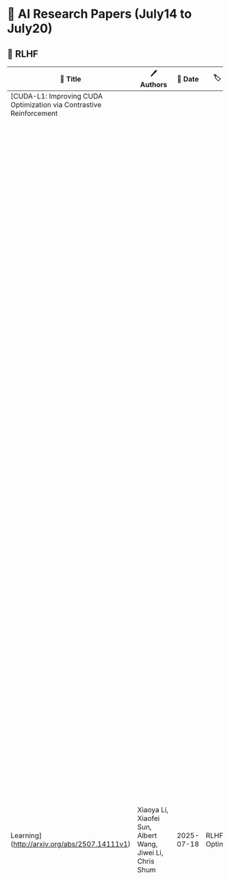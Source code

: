 # 📌 AI Research Papers (July14 to July20)

## 🔹 RLHF

| 📄 Title | 🖊 Authors | 📅 Date | 🏷 Tags | 📜 Summary | 🔗 Link |
|---------|---------|---------|---------|---------|---------|
| [CUDA-L1: Improving CUDA Optimization via Contrastive Reinforcement
  Learning](http://arxiv.org/abs/2507.14111v1) | Xiaoya Li, Xiaofei Sun, Albert Wang, Jiwei Li, Chris Shum | 2025-07-18 | RLHF, Optimization | The exponential growth in demand for GPU computing resources, driven by the rapid advancement of Large Language Models, has created an urgent need for automated CUDA optimization strategies. While recent advances in LLMs show promise for code generation, current SOTA models (e.g. R1, o1) achieve low success rates in improving CUDA speed. In this paper, we introduce CUDA-L1, an automated reinforcement learning framework for CUDA optimization.   CUDA-L1 achieves performance improvements on the CUDA optimization task: trained on NVIDIA A100, it delivers an average speedup of x17.7 across all 250 CUDA kernels of KernelBench, with peak speedups reaching x449. Furthermore, the model also demonstrates excellent portability across GPU architectures, achieving average speedups of x17.8 on H100, x19.0 on RTX 3090, x16.5 on L40, x14.7 on H800, and x13.9 on H20 despite being optimized specifically for A100. Beyond these benchmark results, CUDA-L1 demonstrates several remarkable properties: 1) Discovers a variety of CUDA optimization techniques and learns to combine them strategically to achieve optimal performance; 2) Uncovers fundamental principles of CUDA optimization; 3) Identifies non-obvious performance bottlenecks and rejects seemingly beneficial optimizations that harm performance.   The capabilities of CUDA-L1 demonstrate that reinforcement learning can transform an initially poor-performing LLM into an effective CUDA optimizer through speedup-based reward signals alone, without human expertise or domain knowledge. More importantly, the trained RL model extend the acquired reasoning abilities to new kernels. This paradigm opens possibilities for automated optimization of CUDA operations, and holds promise to substantially promote GPU efficiency and alleviate the rising pressure on GPU computing resources. | [🔗 Paper](http://arxiv.org/abs/2507.14111v1) |
| [Generative AI-Driven High-Fidelity Human Motion Simulation](http://arxiv.org/abs/2507.14097v1) | Hari Iyer, Neel Macwan, Atharva Jitendra Hude, Heejin Jeong, Shenghan Guo | 2025-07-18 | RLHF, Training & Evaluation | Human motion simulation (HMS) supports cost-effective evaluation of worker behavior, safety, and productivity in industrial tasks. However, existing methods often suffer from low motion fidelity. This study introduces Generative-AI-Enabled HMS (G-AI-HMS), which integrates text-to-text and text-to-motion models to enhance simulation quality for physical tasks. G-AI-HMS tackles two key challenges: (1) translating task descriptions into motion-aware language using Large Language Models aligned with MotionGPT's training vocabulary, and (2) validating AI-enhanced motions against real human movements using computer vision. Posture estimation algorithms are applied to real-time videos to extract joint landmarks, and motion similarity metrics are used to compare them with AI-enhanced sequences. In a case study involving eight tasks, the AI-enhanced motions showed lower error than human created descriptions in most scenarios, performing better in six tasks based on spatial accuracy, four tasks based on alignment after pose normalization, and seven tasks based on overall temporal similarity. Statistical analysis showed that AI-enhanced prompts significantly (p $<$ 0.0001) reduced joint error and temporal misalignment while retaining comparable posture accuracy. | [🔗 Paper](http://arxiv.org/abs/2507.14097v1) |
## 🔹 Multimodal AI

| 📄 Title | 🖊 Authors | 📅 Date | 🏷 Tags | 📜 Summary | 🔗 Link |
|---------|---------|---------|---------|---------|---------|
| [Franca: Nested Matryoshka Clustering for Scalable Visual Representation
  Learning](http://arxiv.org/abs/2507.14137v1) | Shashanka Venkataramanan, Valentinos Pariza, Mohammadreza Salehi, Lukas Knobel, Spyros Gidaris, Elias Ramzi, Andrei Bursuc, Yuki M. Asano | 2025-07-18 | Multimodal AI | We present Franca (pronounced Fran-ka): free one; the first fully open-source (data, code, weights) vision foundation model that matches and in many cases surpasses the performance of state-of-the-art proprietary models, e.g., DINOv2, CLIP, SigLIPv2, etc. Our approach is grounded in a transparent training pipeline inspired by Web-SSL and uses publicly available data: ImageNet-21K and a subset of ReLAION-2B. Beyond model release, we tackle critical limitations in SSL clustering methods. While modern models rely on assigning image features to large codebooks via clustering algorithms like Sinkhorn-Knopp, they fail to account for the inherent ambiguity in clustering semantics. To address this, we introduce a parameter-efficient, multi-head clustering projector based on nested Matryoshka representations. This design progressively refines features into increasingly fine-grained clusters without increasing the model size, enabling both performance and memory efficiency. Additionally, we propose a novel positional disentanglement strategy that explicitly removes positional biases from dense representations, thereby improving the encoding of semantic content. This leads to consistent gains on several downstream benchmarks, demonstrating the utility of cleaner feature spaces. Our contributions establish a new standard for transparent, high-performance vision models and open a path toward more reproducible and generalizable foundation models for the broader AI community. The code and model checkpoints are available at https://github.com/valeoai/Franca. | [🔗 Paper](http://arxiv.org/abs/2507.14137v1) |
| [OpenBEATs: A Fully Open-Source General-Purpose Audio Encoder](http://arxiv.org/abs/2507.14129v1) | Shikhar Bharadwaj, Samuele Cornell, Kwanghee Choi, Satoru Fukayama, Hye-jin Shim, Soham Deshmukh, Shinji Watanabe | 2025-07-18 | Multimodal AI, Training & Evaluation | Masked token prediction has emerged as a powerful pre-training objective across language, vision, and speech, offering the potential to unify these diverse modalities through a single pre-training task. However, its application for general audio understanding remains underexplored, with BEATs being the only notable example. BEATs has seen limited modifications due to the absence of open-source pre-training code. Furthermore, BEATs was trained only on AudioSet, restricting its broader downstream applicability. To address these gaps, we present OpenBEATs, an open-source framework that extends BEATs via multi-domain audio pre-training. We conduct comprehensive evaluations across six types of tasks, twenty five datasets, and three audio domains, including audio reasoning tasks such as audio question answering, entailment, and captioning. OpenBEATs achieves state-of-the-art performance on six bioacoustics datasets, two environmental sound datasets and five reasoning datasets, performing better than models exceeding a billion parameters at one-fourth their parameter size. These results demonstrate the effectiveness of multi-domain datasets and masked token prediction task to learn general-purpose audio representations. To promote further research and reproducibility, we release all pre-training and evaluation code, pretrained and fine-tuned checkpoints, and training logs at https://shikhar-s.github.io/OpenBEATs | [🔗 Paper](http://arxiv.org/abs/2507.14129v1) |
## 🔹 Optimization

| 📄 Title | 🖊 Authors | 📅 Date | 🏷 Tags | 📜 Summary | 🔗 Link |
|---------|---------|---------|---------|---------|---------|
| [Learning the non-Markovian features of subsystem dynamics](http://arxiv.org/abs/2507.14133v1) | Michele Coppola, Mari Carmen Bañuls, Zala Lenarčič | 2025-07-18 | Optimization | The dynamics of local observables in a quantum many-body system can be formally described in the language of open systems. The problem is that the bath representing the complement of the local subsystem generally does not allow the common simplifications often crucial for such a framework. Leveraging tensor network calculations and optimization tools from machine learning, we extract and characterize the dynamical maps for single- and two-site subsystems embedded in an infinite quantum Ising chain after a global quench. We consider three paradigmatic regimes: integrable critical, integrable non-critical, and chaotic. For each we find the optimal time-local representation of the subsystem dynamics at different times. We explore the properties of the learned time-dependent Liouvillians and whether they can be used to forecast the long-time dynamics of local observables beyond the times accessible through direct quantum many-body numerical simulation. Our procedure naturally suggests a novel measure of non-Markovianity based on the distance between the quasi-exact dynamical map and the closest CP-divisible form and reveals that criticality leads to the closest Markovian representation at large times. | [🔗 Paper](http://arxiv.org/abs/2507.14133v1) |
| [Integrating Forecasting Models Within Steady-State Analysis and
  Optimization](http://arxiv.org/abs/2507.14117v1) | Aayushya Agarwal, Larry Pileggi | 2025-07-18 | Optimization | Extreme weather variations and the increasing unpredictability of load behavior make it difficult to determine power grid dispatches that are robust to uncertainties. While machine learning (ML) methods have improved the ability to model uncertainty caused by loads and renewables, accurately integrating these forecasts and their sensitivities into steady-state analyses and decision-making strategies remains an open challenge. Toward this goal, we present a generalized methodology that seamlessly embeds ML-based forecasting engines within physics-based power flow and grid optimization tools. By coupling physics-based grid modeling with black-box ML methods, we accurately capture the behavior and sensitivity of loads and weather events by directly integrating the inputs and outputs of trained ML forecasting models into the numerical methods of power flow and grid optimization. Without fitting surrogate load models, our approach obtains the sensitivities directly from data to accurately predict the response of forecasted devices to changes in the grid. Our approach combines the sensitivities of forecasted devices attained via backpropagation and the sensitivities of physics-defined grid devices. We demonstrate the efficacy of our method by showcasing improvements in sensitivity calculations and leveraging them to design a robust power dispatch that improves grid reliability under stochastic weather events. Our approach enables the computation of system sensitivities to exogenous factors which supports broader analyses that improve grid reliability in the presence of load variability and extreme weather conditions. | [🔗 Paper](http://arxiv.org/abs/2507.14117v1) |
## 🔹 Scaling Laws

| 📄 Title | 🖊 Authors | 📅 Date | 🏷 Tags | 📜 Summary | 🔗 Link |
|---------|---------|---------|---------|---------|---------|
| [Global $q$-dependent inverse transforms of intensity autocorrelation
  data](http://arxiv.org/abs/2507.14106v1) | Tobias Eklund, Christina M. Tonauer, Felix Lehmkühler, Katrin Amann-Winkel | 2025-07-18 | Scaling Laws, Diffusion Models | We present a new analysis approach for intensity autocorrelation data, as measured with dynamic light scattering and X-ray photon correlation spectroscopy. Our analysis generalizes the established CONTIN and MULTIQ methods by direct nonlinear modeling of the $g_2$ function, enabling decomposition of complex dynamics without a priori knowledge of experimental scaling factors. We describe the mathematical formulation, implementation details, and strategies for solution, as well as demonstrate decompositions of soft matter dynamics data into distributions of diffusion rates/velocities. The open-source MATLAB implementation, including example data, is publicly available for adoption and further development. | [🔗 Paper](http://arxiv.org/abs/2507.14106v1) |
## 🔹 Training & Evaluation

| 📄 Title | 🖊 Authors | 📅 Date | 🏷 Tags | 📜 Summary | 🔗 Link |
|---------|---------|---------|---------|---------|---------|
| [Kolmogorov Arnold Networks (KANs) for Imbalanced Data -- An Empirical
  Perspective](http://arxiv.org/abs/2507.14121v1) | Pankaj Yadav, Vivek Vijay | 2025-07-18 | Training & Evaluation | Kolmogorov Arnold Networks (KANs) are recent architectural advancement in neural computation that offer a mathematically grounded alternative to standard neural networks. This study presents an empirical evaluation of KANs in context of class imbalanced classification, using ten benchmark datasets. We observe that KANs can inherently perform well on raw imbalanced data more effectively than Multi-Layer Perceptrons (MLPs) without any resampling strategy. However, conventional imbalance strategies fundamentally conflict with KANs mathematical structure as resampling and focal loss implementations significantly degrade KANs performance, while marginally benefiting MLPs. Crucially, KANs suffer from prohibitive computational costs without proportional performance gains. Statistical validation confirms that MLPs with imbalance techniques achieve equivalence with KANs ( d  < 0.08 across metrics) at minimal resource costs. These findings reveal that KANs represent a specialized solution for raw imbalanced data where resources permit. But their severe performance-resource tradeoffs and incompatibility with standard resampling techniques currently limits practical deployment. We identify critical research priorities as developing KAN specific architectural modifications for imbalance learning, optimizing computational efficiency, and theoretical reconciling their conflict with data augmentation. This work establishes foundational insights for next generation KAN architectures in imbalanced classification scenarios. | [🔗 Paper](http://arxiv.org/abs/2507.14121v1) |
| [NoHumansRequired: Autonomous High-Quality Image Editing Triplet Mining](http://arxiv.org/abs/2507.14119v1) | Maksim Kuprashevich, Grigorii Alekseenko, Irina Tolstykh, Georgii Fedorov, Bulat Suleimanov, Vladimir Dokholyan, Aleksandr Gordeev | 2025-07-18 | Training & Evaluation, LLM | Recent advances in generative modeling enable image editing assistants that follow natural language instructions without additional user input. Their supervised training requires millions of triplets: original image, instruction, edited image. Yet mining pixel-accurate examples is hard. Each edit must affect only prompt-specified regions, preserve stylistic coherence, respect physical plausibility, and retain visual appeal. The lack of robust automated edit-quality metrics hinders reliable automation at scale. We present an automated, modular pipeline that mines high-fidelity triplets across domains, resolutions, instruction complexities, and styles. Built on public generative models and running without human intervention, our system uses a task-tuned Gemini validator to score instruction adherence and aesthetics directly, removing any need for segmentation or grounding models. Inversion and compositional bootstrapping enlarge the mined set by approximately 2.2x, enabling large-scale high-fidelity training data. By automating the most repetitive annotation steps, the approach allows a new scale of training without human labeling effort. To democratize research in this resource-intensive area, we release NHR-Edit: an open dataset of 358k high-quality triplets. In the largest cross-dataset evaluation, it surpasses all public alternatives. We also release Bagel-NHR-Edit, an open-source fine-tuned Bagel model, which achieves state-of-the-art metrics in our experiments. | [🔗 Paper](http://arxiv.org/abs/2507.14119v1) |
| [Automated Interpretation of Non-Destructive Evaluation Contour Maps
  Using Large Language Models for Bridge Condition Assessment](http://arxiv.org/abs/2507.14107v1) | Viraj Nishesh Darji, Callie C. Liao, Duoduo Liao | 2025-07-18 | Training & Evaluation | Bridge maintenance and safety are essential for transportation authorities, and Non-Destructive Evaluation (NDE) techniques are critical to assessing structural integrity. However, interpreting NDE data can be time-consuming and requires expertise, potentially delaying decision-making. Recent advancements in Large Language Models (LLMs) offer new ways to automate and improve this analysis. This pilot study introduces a holistic assessment of LLM capabilities for interpreting NDE contour maps and demonstrates the effectiveness of LLMs in providing detailed bridge condition analyses. It establishes a framework for integrating LLMs into bridge inspection workflows, indicating that LLM-assisted analysis can enhance efficiency without compromising accuracy. In this study, several LLMs are explored with prompts specifically designed to enhance the quality of image descriptions, which are applied to interpret five different NDE contour maps obtained through technologies for assessing bridge conditions. Each LLM model is evaluated based on its ability to produce detailed descriptions, identify defects, provide actionable recommendations, and demonstrate overall accuracy. The research indicates that four of the nine models provide better image descriptions, effectively covering a wide range of topics related to the bridge's condition. The outputs from these four models are summarized using five different LLMs to form a comprehensive overview of the bridge. Notably, LLMs ChatGPT-4 and Claude 3.5 Sonnet generate more effective summaries. The findings suggest that LLMs have the potential to significantly improve efficiency and accuracy. This pilot study presents an innovative approach that leverages LLMs for image captioning in parallel and summarization, enabling faster decision-making in bridge maintenance and enhancing infrastructure management and safety assessments. | [🔗 Paper](http://arxiv.org/abs/2507.14107v1) |
| [Project-connex Decompositions and Tractability of Aggregate Group-by
  Conjunctive Queries](http://arxiv.org/abs/2507.14101v1) | Diego Figueira, Cibele Freire | 2025-07-18 | Training & Evaluation | We introduce 'project-connex' tree-width as a measure of tractability for counting and aggregate conjunctive queries over semirings with 'group-by' projection (also known as 'AJAR' or 'FAQ' queries). This elementary measure allows to obtain comparable complexity bounds to the ones obtained by previous structural conditions tailored for efficient evaluation of semiring aggregate queries, enumeration algorithms of conjunctive queries, and tractability of counting answers to conjunctive queries.   Project-connex tree decompositions are defined as the natural extension of the known notion of 'free-connex' decompositions. They allow for a unified, simple and intuitive algorithmic manipulation for evaluation of aggregate queries and explain some existing tractability results on conjunctive query enumeration, counting conjunctive query evaluation, and evaluation of semiring aggregate queries. Using this measure we also recover results relating tractable classes of counting conjunctive queries and bounded free-connex tree-width, or the constant-time delay enumeration of semiring aggregate queries over bounded project-connex classes. We further show that project-connex tree decompositions can be obtained via algorithms for computing classical tree decompositions. | [🔗 Paper](http://arxiv.org/abs/2507.14101v1) |
## 🔹 Model Evaluation

| 📄 Title | 🖊 Authors | 📅 Date | 🏷 Tags | 📜 Summary | 🔗 Link |
|---------|---------|---------|---------|---------|---------|
| [The DBL Survey II: towards a mass-period distribution of double white
  dwarf binaries](http://arxiv.org/abs/2507.14123v1) | James Munday, Ingrid Pelisoli, Pier-Emmanuel Tremblay, David Jones, Gijs Nelemans, Mukremin Kilic, Tim Cunningham, Silvia Toonen, Alejandro Santos-García, Harry Dawson, Viktoria Pinter, Benjamin Godson, Llanos Martinez, Jaya Chand, Ross Dobson, Kiran Jhass, Shravya Shenoy | 2025-07-18 | Model Evaluation, Responsible AI | Double white dwarf binaries are an important remnant of binary evolution as they are possible type Ia supernova progenitors and strong sources of gravitational waves in the low-frequency regime. The double-lined double white dwarf (DBL) survey searches for compact double white dwarfs where both stars are spectrally disentangleable. Candidates are identified by being overluminous compared to the cooling sequence of a typical mass, single white dwarf. In this second DBL survey instalment, we present full orbital solutions of 15 double white dwarf binaries from our ongoing campaign to accurately measure a magnitude-limited mass-period distribution. 12 of these systems are fully solved for the first time. A long-standing bias in the full population has been evident, favouring systems with orbital periods up to a few hours, with little exploration of the majority of the compact double white dwarf population, whose orbital period distribution centres at approximately 20hr. The 15 systems in this study span the orbital period range 5-75hr, significantly augmenting the number of well-characterised systems over these periods, and in general have two similar mass stars combining to approximately 1.0 solar masses. We witness that the orbitally derived mass ratios generally show an excellent agreement with those deduced from atmospheric fits to double-lined spectra in previous work, emphasising the power of wide-scale spectroscopic surveys to efficiently locate the highest mass, double-lined double white dwarfs in the local Galaxy. | [🔗 Paper](http://arxiv.org/abs/2507.14123v1) |
| [Anyonic analogue of optical Mach-Zehnder interferometer](http://arxiv.org/abs/2507.14115v1) | Navketan Batra, Zezhu Wei, Smitha Vishweshwara, D. E. Feldman | 2025-07-18 | Model Evaluation, Responsible AI | Anyonic interferometry is a direct probe of fractional statistics. We propose an interferometry geometry that parallels an optical Mach-Zehnder interferometer and offers several advantages over existing interferometry schemes. In contrast to the currently studied electronic Mach-Zehnder interferometer, our setup has no drain inside the device so that the trapped topological charge is time-independent. In contrast to electronic Fabry-P\'erot interferometry, anyons cannot go around the device more than once. Thus, the interference signal has a straightforward interpretation in terms of anyonic statistical phases. The proposed geometry suppresses the undesirable effects of bulk-edge coupling. Moreover, the setup allows for simple exact solutions for the electric current and noise for an arbitrary quasiparticle tunneling strength in a broad range of conditions. The structure of the solutions is similar to that for non-interacting electrons but reflects fractional charge and statistics. We present results for electric current and noise in Jain states and address thermal interferometry at zero voltage bias. | [🔗 Paper](http://arxiv.org/abs/2507.14115v1) |
| [Apparent Horizons Associated with Dynamical Black Hole Entropy](http://arxiv.org/abs/2507.14105v1) | Hideo Furugori, Kanji Nishii, Daisuke Yoshida, Kaho Yoshimura | 2025-07-18 | Model Evaluation, Responsible AI | We define entropic marginally outer trapped surfaces (E-MOTSs) as a generalization of apparent horizons. We then show that, under first-order perturbations around a stationary black hole, the dynamical black hole entropy proposed by Hollands, Wald, and Zhang, defined on a background Killing horizon, can be expressed as the Wall entropy evaluated on an E-MOTS associated with it. Our result ensures that the Hollands-Wald-Zhang entropy reduces to the standard Wald entropy in each stationary regime of a dynamical black hole, thereby reinforcing the robustness of the dynamical entropy formulation. | [🔗 Paper](http://arxiv.org/abs/2507.14105v1) |
| [Context-Aware Behavior Learning with Heuristic Motion Memory for
  Underwater Manipulation](http://arxiv.org/abs/2507.14099v1) | Markus Buchholz, Ignacio Carlucho, Michele Grimaldi, Maria Koskinopoulou, Yvan R. Petillot | 2025-07-18 | Model Evaluation, Responsible AI | Autonomous motion planning is critical for efficient and safe underwater manipulation in dynamic marine environments. Current motion planning methods often fail to effectively utilize prior motion experiences and adapt to real-time uncertainties inherent in underwater settings. In this paper, we introduce an Adaptive Heuristic Motion Planner framework that integrates a Heuristic Motion Space (HMS) with Bayesian Networks to enhance motion planning for autonomous underwater manipulation. Our approach employs the Probabilistic Roadmap (PRM) algorithm within HMS to optimize paths by minimizing a composite cost function that accounts for distance, uncertainty, energy consumption, and execution time. By leveraging HMS, our framework significantly reduces the search space, thereby boosting computational performance and enabling real-time planning capabilities. Bayesian Networks are utilized to dynamically update uncertainty estimates based on real-time sensor data and environmental conditions, thereby refining the joint probability of path success. Through extensive simulations and real-world test scenarios, we showcase the advantages of our method in terms of enhanced performance and robustness. This probabilistic approach significantly advances the capability of autonomous underwater robots, ensuring optimized motion planning in the face of dynamic marine challenges. | [🔗 Paper](http://arxiv.org/abs/2507.14099v1) |
| [Lessons from the TREC Plain Language Adaptation of Biomedical Abstracts
  (PLABA) track](http://arxiv.org/abs/2507.14096v1) | Brian Ondov, William Xia, Kush Attal, Ishita Unde, Jerry He, Hoa Dang, Ian Soboroff, Dina Demner-Fushman | 2025-07-18 | Model Evaluation, Training & Evaluation | Objective: Recent advances in language models have shown potential to adapt professional-facing biomedical literature to plain language, making it accessible to patients and caregivers. However, their unpredictability, combined with the high potential for harm in this domain, means rigorous evaluation is necessary. Our goals with this track were to stimulate research and to provide high-quality evaluation of the most promising systems.   Methods: We hosted the Plain Language Adaptation of Biomedical Abstracts (PLABA) track at the 2023 and 2024 Text Retrieval Conferences. Tasks included complete, sentence-level, rewriting of abstracts (Task 1) as well as identifying and replacing difficult terms (Task 2). For automatic evaluation of Task 1, we developed a four-fold set of professionally-written references. Submissions for both Tasks 1 and 2 were provided extensive manual evaluation from biomedical experts.   Results: Twelve teams spanning twelve countries participated in the track, with models from multilayer perceptrons to large pretrained transformers. In manual judgments of Task 1, top-performing models rivaled human levels of factual accuracy and completeness, but not simplicity or brevity. Automatic, reference-based metrics generally did not correlate well with manual judgments. In Task 2, systems struggled with identifying difficult terms and classifying how to replace them. When generating replacements, however, LLM-based systems did well in manually judged accuracy, completeness, and simplicity, though not in brevity.   Conclusion: The PLABA track showed promise for using Large Language Models to adapt biomedical literature for the general public, while also highlighting their deficiencies and the need for improved automatic benchmarking tools. | [🔗 Paper](http://arxiv.org/abs/2507.14096v1) |
| [C-DOG: Training-Free Multi-View Multi-Object Association in Dense Scenes
  Without Visual Feature via Connected δ-Overlap Graphs](http://arxiv.org/abs/2507.14095v1) | Yung-Hong Sun, Ting-Hung Lin, Jiangang Chen, Hongrui Jiang, Yu Hen Hu | 2025-07-18 | Model Evaluation, Responsible AI | Multi-view multi-object association is a fundamental step in 3D reconstruction pipelines, enabling consistent grouping of object instances across multiple camera views. Existing methods often rely on appearance features or geometric constraints such as epipolar consistency. However, these approaches can fail when objects are visually indistinguishable or observations are corrupted by noise. We propose C-DOG, a training-free framework that serves as an intermediate module bridging object detection (or pose estimation) and 3D reconstruction, without relying on visual features. It combines connected delta-overlap graph modeling with epipolar geometry to robustly associate detections across views. Each 2D observation is represented as a graph node, with edges weighted by epipolar consistency. A delta-neighbor-overlap clustering step identifies strongly consistent groups while tolerating noise and partial connectivity. To further improve robustness, we incorporate Interquartile Range (IQR)-based filtering and a 3D back-projection error criterion to eliminate inconsistent observations. Extensive experiments on synthetic benchmarks demonstrate that C-DOG outperforms geometry-based baselines and remains robust under challenging conditions, including high object density, without visual features, and limited camera overlap, making it well-suited for scalable 3D reconstruction in real-world scenarios. | [🔗 Paper](http://arxiv.org/abs/2507.14095v1) |
## 🔹 Responsible AI

| 📄 Title | 🖊 Authors | 📅 Date | 🏷 Tags | 📜 Summary | 🔗 Link |
|---------|---------|---------|---------|---------|---------|
| [Multi-Centre Validation of a Deep Learning Model for Scoliosis
  Assessment](http://arxiv.org/abs/2507.14093v1) | Šimon Kubov, Simon Klíčník, Jakub Dandár, Zdeněk Straka, Karolína Kvaková, Daniel Kvak | 2025-07-18 | Responsible AI, Model Evaluation, Training & Evaluation | Scoliosis affects roughly 2 to 4 percent of adolescents, and treatment decisions depend on precise Cobb angle measurement. Manual assessment is time consuming and subject to inter observer variation. We conducted a retrospective, multi centre evaluation of a fully automated deep learning software (Carebot AI Bones, Spine Measurement functionality; Carebot s.r.o.) on 103 standing anteroposterior whole spine radiographs collected from ten hospitals. Two musculoskeletal radiologists independently measured each study and served as reference readers. Agreement between the AI and each radiologist was assessed with Bland Altman analysis, mean absolute error (MAE), root mean squared error (RMSE), Pearson correlation coefficient, and Cohen kappa for four grade severity classification. Against Radiologist 1 the AI achieved an MAE of 3.89 degrees (RMSE 4.77 degrees) with a bias of 0.70 degrees and limits of agreement from minus 8.59 to plus 9.99 degrees. Against Radiologist 2 the AI achieved an MAE of 3.90 degrees (RMSE 5.68 degrees) with a bias of 2.14 degrees and limits from minus 8.23 to plus 12.50 degrees. Pearson correlations were r equals 0.906 and r equals 0.880 (inter reader r equals 0.928), while Cohen kappa for severity grading reached 0.51 and 0.64 (inter reader kappa 0.59). These results demonstrate that the proposed software reproduces expert level Cobb angle measurements and categorical grading across multiple centres, suggesting its utility for streamlining scoliosis reporting and triage in clinical workflows. | [🔗 Paper](http://arxiv.org/abs/2507.14093v1) |
## 🔹 Autonomous Agents

| 📄 Title | 🖊 Authors | 📅 Date | 🏷 Tags | 📜 Summary | 🔗 Link |
|---------|---------|---------|---------|---------|---------|
| [DPMT: Dual Process Multi-scale Theory of Mind Framework for Real-time
  Human-AI Collaboration](http://arxiv.org/abs/2507.14088v1) | Xiyun Li, Yining Ding, Yuhua Jiang, Yunlong Zhao, Runpeng Xie, Shuang Xu, Yuanhua Ni, Yiqin Yang, Bo Xu | 2025-07-18 | Autonomous Agents, LLM | Real-time human-artificial intelligence (AI) collaboration is crucial yet challenging, especially when AI agents must adapt to diverse and unseen human behaviors in dynamic scenarios. Existing large language model (LLM) agents often fail to accurately model the complex human mental characteristics such as domain intentions, especially in the absence of direct communication. To address this limitation, we propose a novel dual process multi-scale theory of mind (DPMT) framework, drawing inspiration from cognitive science dual process theory. Our DPMT framework incorporates a multi-scale theory of mind (ToM) module to facilitate robust human partner modeling through mental characteristic reasoning. Experimental results demonstrate that DPMT significantly enhances human-AI collaboration, and ablation studies further validate the contributions of our multi-scale ToM in the slow system. | [🔗 Paper](http://arxiv.org/abs/2507.14088v1) |
## 🔹 Security & Adversarial ML

| 📄 Title | 🖊 Authors | 📅 Date | 🏷 Tags | 📜 Summary | 🔗 Link |
|---------|---------|---------|---------|---------|---------|
| [An Adversarial-Driven Experimental Study on Deep Learning for RF
  Fingerprinting](http://arxiv.org/abs/2507.14109v1) | Xinyu Cao, Bimal Adhikari, Shangqing Zhao, Jingxian Wu, Yanjun Pan | 2025-07-18 | Security & Adversarial ML, Model Evaluation, Responsible AI | Radio frequency (RF) fingerprinting, which extracts unique hardware imperfections of radio devices, has emerged as a promising physical-layer device identification mechanism in zero trust architectures and beyond 5G networks. In particular, deep learning (DL) methods have demonstrated state-of-the-art performance in this domain. However, existing approaches have primarily focused on enhancing system robustness against temporal and spatial variations in wireless environments, while the security vulnerabilities of these DL-based approaches have often been overlooked. In this work, we systematically investigate the security risks of DL-based RF fingerprinting systems through an adversarial-driven experimental analysis. We observe a consistent misclassification behavior for DL models under domain shifts, where a device is frequently misclassified as another specific one. Our analysis based on extensive real-world experiments demonstrates that this behavior can be exploited as an effective backdoor to enable external attackers to intrude into the system. Furthermore, we show that training DL models on raw received signals causes the models to entangle RF fingerprints with environmental and signal-pattern features, creating additional attack vectors that cannot be mitigated solely through post-processing security methods such as confidence thresholds. | [🔗 Paper](http://arxiv.org/abs/2507.14109v1) |
## 🔹 General AI

| 📄 Title | 🖊 Authors | 📅 Date | 🏷 Tags | 📜 Summary | 🔗 Link |
|---------|---------|---------|---------|---------|---------|
| [Missing baryons recovered: a measurement of the gas fraction in galaxies
  and groups with the kinematic Sunyaev-Zel'dovich effect and CMB lensing](http://arxiv.org/abs/2507.14136v1) | Boryana Hadzhiyska, Simone Ferraro, Gerrit S. Farren, Noah Sailer, Rongpu Zhou | 2025-07-18 | General AI | We present new constraints on the halo masses and matter density profiles of DESI galaxy groups by cross-correlating samples of Luminous Red Galaxies (LRGs) and Bright Galaxy Survey (BGS) galaxies with the publicly available CMB lensing convergence map from ACT DR6. This provides an independent, lensing-based calibration of halo masses, complementary to methods relying on clustering or dynamics. We derive constraints on the mean halo mass for three DESI-selected samples, finding $\log(M_{\rm halo}/(M_\odot/h)) \approx 13.18$, 13.03 and 13.02 for the Main LRG, Extended LRG, and BGS samples, respectively. Using a halo model approach, we also compare the projected galaxy-matter density profiles with previously reported gas profiles inferred from measurements of the kinematic Sunyaev-Zel'dovich (kSZ) effect. This work addresses one of the key uncertainties in interpreting kSZ signals -- the unknown host halo mass distribution -- by providing an independent and consistent mass calibration. The agreement between the gas and total mass profiles at large aperture suggests that sufficiently far from the group center (2--3 virial radii), we recover all the baryons, offering a resolution to the 'missing baryon' problem. We further study the cumulative gas fractions for all galaxies as well as for the most massive galaxy groups in the sample ($\log(M_{\rm halo}/(M_\odot/h)) \approx 13.5$), finding values that are physically sensible and in agreement with previous findings using kSZ and X-ray data: compared to the TNG300 simulation, the observed gas fractions are systematically lower at fixed radius by $\gtrsim$4$\sigma$, providing compelling, independent evidence for stronger baryonic feedback in the real Universe. These findings highlight the power of combining CMB lensing with galaxy surveys to probe the interplay between baryons and dark matter in group-sized halos. | [🔗 Paper](http://arxiv.org/abs/2507.14136v1) |
| [Do mixed states exhibit deep thermalisation?](http://arxiv.org/abs/2507.14135v1) | Alan Sherry, Sthitadhi Roy | 2025-07-18 | General AI | The notion of $deep$ $thermalisation$, where ensembles of pure states on a local subsystem, conditioned on measurement outcomes on its complement, approach universal maximum-entropy ensembles constrained only by conservation laws, represents a stronger form of ergodicity than conventional thermalisation. We show that this framework fails dramatically for mixed initial states, evolved unitarily, even with infinitesimal initial mixedness. To address this, we introduce a new paradigm of deep thermalisation for mixed states, fundamentally distinct from that for pure-state ensembles. In our formulation, the deep thermal ensemble arises by tracing out auxiliary degrees of freedom from a maximum-entropy ensemble defined on an augmented system, with the ensemble structure depending explicitly on the entropy of the initial state. We demonstrate that such ensembles emerge dynamically in generic, locally interacting chaotic systems. For the self-dual kicked Ising chain, which we show to be exactly solvable for a class of mixed initial states, we find exact emergence of the so-defined mixed-state deep thermal ensemble at finite times. Our results therefore lead to fundamental insights into how maximum entropy principles and deep thermalisation manifest themselves in unitary dynamics of states with finite entropy. | [🔗 Paper](http://arxiv.org/abs/2507.14135v1) |
| [The Extended Atlas of Low-resolution Spectra from the Infrared
  Astronomical Satellite](http://arxiv.org/abs/2507.14134v1) | G. C. Sloan, Kathleen E. Kraemer, K. Volk | 2025-07-18 | General AI | We present an updated atlas of spectra from the Low-Resolution Spectrometer (LRS) on the Infrared Astronomical Satellite (IRAS), which took spectra from 7.67 to 22.73 um with a spectral resolving power (lambda / Delta lambda) of 20-60. The updated atlas includes 11,238 spectra, including 5425 spectra published in the original LRS Atlas, 5796 spectra published in three later papers, and 17 spectra previously available online but not published. The updated atlas has significantly more sources close to the Galactic plane than the original atlas. We have applied an improved spectral correction to remove an artifact at 8 um in the original database. While the IRAS mission flew over 40 yr ago, the extended LRS atlas remains the single most complete database of mid-infrared spectra of nearby and bright objects in the Galaxy. | [🔗 Paper](http://arxiv.org/abs/2507.14134v1) |
| [A Bayesian Dirichlet Auto-Regressive Conditional Heteroskedasticity
  Model for Compositional Time Series](http://arxiv.org/abs/2507.14132v1) | Harrison Katz, Robert E. Weiss | 2025-07-18 | General AI | We analyze daily Airbnb service-fee shares across eleven settlement currencies, a compositional series that shows bursts of volatility after shocks such as the COVID-19 pandemic. Standard Dirichlet time series models assume constant precision and therefore miss these episodes. We introduce B-DARMA-DARCH, a Bayesian Dirichlet autoregressive moving average model with a Dirichlet ARCH component, which lets the precision parameter follow an ARMA recursion. The specification preserves the Dirichlet likelihood so forecasts remain valid compositions while capturing clustered volatility. Simulations and out-of-sample tests show that B-DARMA-DARCH lowers forecast error and improves interval calibration relative to Dirichlet ARMA and log-ratio VARMA benchmarks, providing a concise framework for settings where both the level and the volatility of proportions matter. | [🔗 Paper](http://arxiv.org/abs/2507.14132v1) |
| [On the relation between perspective-neutral, algebraic, and effective
  quantum reference frames](http://arxiv.org/abs/2507.14131v1) | Philipp A. Hoehn, Julian De Vuyst, Artur Tsobanjan | 2025-07-18 | General AI | The framework of internal quantum reference frames (QRFs) constitutes a universal toolset for dealing with symmetries in quantum theory and has led to new revelations in quantum gravity, gauge theories and foundational physics. Multiple approaches have emerged, sometimes differing in scope and the way symmetries are implemented, raising the question as to their relation. Here, we investigate the relation between three approaches to QRFs for gauge symmetries, namely the effective semiclassical, algebraic, and perspective-neutral (PN) approaches. Rather than constructing Hilbert spaces, as the PN approach, the effective approach is based on a quantum phase space parametrized by expectation values and fluctuations, while the emphasis of the algebraic approach is on the state space of complex linear functionals on a kinematical algebra. Nevertheless, external frame information is treated as gauge in all three formalisms, manifested in constraints on states and algebra. We show that these three approaches are, in fact, equivalent for ideal QRFs, distinguished by sharp orientations, which is the previous setting of the first two approaches. Our demonstration pertains to single constraints, including relativistic ones, and encompasses QRF changes. In particular, the QRF transformations of the PN framework agree semiclassically with those of the older effective approach, by which it was inspired. As a physical application, we explore the QRF covariance of uncertainties and fluctuations, which turn out to be frame-dependent. This is particularly well-suited for the effective and algebraic approaches, for which these quantities form a natural basis. Finally, we pave the way towards extending these two approaches to non-ideal QRFs by studying the projection and gauge-fixing operations of the Page-Wootters formalism, built into the PN framework, on algebraic states. | [🔗 Paper](http://arxiv.org/abs/2507.14131v1) |
| [Design framework for programmable three-dimensional woven metamaterials](http://arxiv.org/abs/2507.14130v1) | Molly Carton, James Utama Surjadi, Bastien F. G. Aymon, Carlos M. Portela | 2025-07-18 | General AI | Mechanical metamaterials have continued to offer unprecedented tunability in mechanical properties, but most designs to date have prioritized attaining high stiffness and strength while sacrificing deformability. The emergence of woven lattices-three-dimensional networks of entangled fibers-has introduced a pathway to the largely overlooked compliant and stretchable regime of metamaterials. However, the design and implementation of these complex architectures has remained a primarily manual process, restricting identification and validation of their full achievable design and property space. Here, we present a geometric design framework that encodes woven topology using a graph structure, enabling the creation of woven lattices with tunable architectures, functional gradients, and arbitrary heterogeneity. Through use of microscale in situ tension experiments and computational mechanics models, we reveal highly tunable anisotropic stiffness (varying by over an order of magnitude) and extreme stretchability (up to a stretch of four) within the design space produced by the framework. Moreover, we demonstrate the ability of woven metamaterials to exhibit programmable failure patterns by leveraging tunability in the design process. This framework provides a design and modeling toolbox to access this previously unattainable high-compliance regime of mechanical metamaterials, enabling programmable large-deformation, nonlinear responses. | [🔗 Paper](http://arxiv.org/abs/2507.14130v1) |
| [Exploring near critical lattice gauge simulators with Rydberg atoms
  facilities](http://arxiv.org/abs/2507.14128v1) | Avi Kaufman, James Corona, Zane Ozzello, Blake Senseman, Muhammad Asaduzzaman, Yannick Meurice | 2025-07-18 | General AI | We motivate the use of a ladder of Rydberg atoms as an analog simulator for a lattice gauge theory version of scalar electrodynamics also called the compact Abelian Higgs model. We demonstrate that by using a few thousand shots from a single copy of the ladder simulator it is possible to estimate the bipartite quantum von Neumann entanglement entropy $S^{vN}_A$. The estimation relies on an optimized filtration of the mutual information associated with the bitstrings obtained from public facilities of configurable Rydberg arrays named Aquila. We discuss the limitations associated with finite sampling, sorting fidelity, adiabatic preparation, ramp-down of the Rabi frequency before measurement, and readout errors. We use cumulative probability distribution to compare Aquila results with high accuracy density matrix renormalization group (DMRG) or exact results. The state preparation appears to be the main source of error. We discuss the large volume behavior of the cumulative probability distribution and show examples where for a finite number of shots, there appears to be some large enough size for which any given state is seen at most once with high probability. We show that the results presented can be extended to multipartite entanglement. We briefly discuss the cost of the calculations for large square arrays in the context of obtaining quantum advantage in the near future. | [🔗 Paper](http://arxiv.org/abs/2507.14128v1) |
| [Quantum and classical algorithms for SOCP based on the multiplicative
  weights update method](http://arxiv.org/abs/2507.14127v1) | M. Isabel Franco Garrido, Alexander M. Dalzell, Sam McArdle | 2025-07-18 | General AI | We give classical and quantum algorithms for approximately solving second-order cone programs (SOCPs) based on the multiplicative weights (MW) update method. Our approach follows the MW framework previously applied to semidefinite programs (SDPs), of which SOCP is a special case. We show that the additional structure of SOCPs can be exploited to give better runtime with SOCP-specific algorithms. For an SOCP with $m$ linear constraints over $n$ variables partitioned into $r \leq n$ second-order cones, our quantum algorithm requires $\widetilde{O}(\sqrt{r}\gamma^5 + \sqrt{m}\gamma^4)$ (coherent) queries to the underlying data defining the instance, where $\gamma$ is a scale-invariant parameter proportional to the inverse precision. This nearly matches the complexity of solving linear programs (LPs), which are a less expressive subset of SOCP. It also outperforms (especially if $n \gg r$) the naive approach that applies existing SDP algorithms onto SOCPs, which has complexity $\widetilde{O}(\gamma^{4}(n + \gamma \sqrt{n} + \sqrt{m}))$. Our classical algorithm for SOCP has complexity $\widetilde{O}(n\gamma^4 + m \gamma^6)$ in the sample-and-query model. | [🔗 Paper](http://arxiv.org/abs/2507.14127v1) |
| [Toward Temporal Causal Representation Learning with Tensor Decomposition](http://arxiv.org/abs/2507.14126v1) | Jianhong Chen, Meng Zhao, Mostafa Reisi Gahrooei, Xubo Yue | 2025-07-18 | General AI | Temporal causal representation learning is a powerful tool for uncovering complex patterns in observational studies, which are often represented as low-dimensional time series. However, in many real-world applications, data are high-dimensional with varying input lengths and naturally take the form of irregular tensors. To analyze such data, irregular tensor decomposition is critical for extracting meaningful clusters that capture essential information. In this paper, we focus on modeling causal representation learning based on the transformed information. First, we present a novel causal formulation for a set of latent clusters. We then propose CaRTeD, a joint learning framework that integrates temporal causal representation learning with irregular tensor decomposition. Notably, our framework provides a blueprint for downstream tasks using the learned tensor factors, such as modeling latent structures and extracting causal information, and offers a more flexible regularization design to enhance tensor decomposition. Theoretically, we show that our algorithm converges to a stationary point. More importantly, our results fill the gap in theoretical guarantees for the convergence of state-of-the-art irregular tensor decomposition. Experimental results on synthetic and real-world electronic health record (EHR) datasets (MIMIC-III), with extensive benchmarks from both phenotyping and network recovery perspectives, demonstrate that our proposed method outperforms state-of-the-art techniques and enhances the explainability of causal representations. | [🔗 Paper](http://arxiv.org/abs/2507.14126v1) |
| [NGC 663 as a laboratory for massive star evolution](http://arxiv.org/abs/2507.14125v1) | Amparo Marco, Ignacio Negueruela, Norberto Castro, Sergio Simón-Díaz | 2025-07-18 | General AI | Massive young clusters with rich populations of high-mass stars are ideal laboratories to explore their evolutionary paths. Despite being the most prominent cluster in the Perseus-arm Cas OB8 association, NGC 663 remains comparatively little studied. We present a comprehensive investigation of its properties, integrating astrometric, photometric and spectroscopic data for the cluster and its surroundings, including accurate spectral classification for over 150 members. Gaia astrometry indicates over 300 B-type members, possibly rendering NGC 663 the most massive cluster in the Perseus arm, with initial mass likely exceeding 10000 M_\sun . This large population makes NGC 663 an excellent laboratory for studying massive star evolution. Spectral analysis of the earliest members reveals approximately solar metallicity and a turn-off mass of approximate 8.5 M_\sun, consistent with the photometric age of 23 Ma. We identify five spectroscopic blue stragglers, including the Be/X-ray binary RX J0146.9$+$6121. We outline its evolutionary history and compare its properties with other Be stars. Although the cluster contains many Be stars, their relative fraction is not particularly high. Intriguingly, four of the six blue supergiant members appear to have significantly higher masses than the brightest giants near the Hertzsprung gap. These observations suggest that most mid-B supergiants may form via mergers, unless stars of 10-12 M_\sun born as primaries in binaries rarely undergo supernova explosions. Similarly, if Be stars form through the binary channel, then either most are produced through case A evolution or supernovae are uncommon among primaries in this mass range. | [🔗 Paper](http://arxiv.org/abs/2507.14125v1) |
| [AdS$\times$S Mellin Bootstrap, Hidden 10d Symmetry and Five-point
  Kaluza-Klein Functions in $\mathcal{N}=4$ SYM](http://arxiv.org/abs/2507.14124v1) | Bruno Fernandes, Vasco Goncalves, Zhongjie Huang, Yichao Tang, Joao Vilas Boas, Ellis Ye Yuan | 2025-07-18 | General AI | We propose an AdS$\times$S factorization formula at the level of the generating function for correlators with arbitrary Kaluza-Klein configurations, and implement it in the supergravity limit of $\mathcal{N}=4$ super Yang-Mills. By incorporating this mechanism into Mellin space bootstrap, together with an observed $Z_2$ symmetry under AdS$\ \leftrightarrow\ $S, we manage to simultaneously work out unified formulas both for all five-point half-BPS correlators and for all four-point correlators with one superdescendant. This AdS\times$S bootstrap method is directly applicable to generic multi-point computation at tree level. | [🔗 Paper](http://arxiv.org/abs/2507.14124v1) |
| [Last-Iterate Complexity of SGD for Convex and Smooth Stochastic Problems](http://arxiv.org/abs/2507.14122v1) | Guillaume Garrigos, Daniel Cortild, Lucas Ketels, Juan Peypouquet | 2025-07-18 | General AI | Most results on Stochastic Gradient Descent (SGD) in the convex and smooth setting are presented under the form of bounds on the ergodic function value gap. It is an open question whether bounds can be derived directly on the last iterate of SGD in this context. Recent advances suggest that it should be possible. For instance, it can be achieved by making the additional, yet unverifiable, assumption that the variance of the stochastic gradients is uniformly bounded. In this paper, we show that there is no need of such an assumption, and that SGD enjoys a $\tilde O \left( T^{-1/2} \right)$ last-iterate complexity rate for convex smooth stochastic problems. | [🔗 Paper](http://arxiv.org/abs/2507.14122v1) |
| [A spherical hydrodynamical model of cosmic voids in ΛCDM and
  beyond](http://arxiv.org/abs/2507.14120v1) | Tommaso Moretti, Giovanni Verza, Noemi Frusciante, Franceso Pace | 2025-07-18 | General AI | Cosmic voids have emerged as powerful probes for cosmology, providing complementary information on the large-scale structure of the universe. We present the first application of a hydrodynamical framework to model the evolution of cosmic voids. This approach offers a physically intuitive characterization of void dynamics and can naturally be applied to non-standard cosmologies. We derive the cosmology-dependent mapping that relates the linear (Lagrangian) and fully non-linear (Eulerian) evolution of the matter density contrast, a central component for accurate theoretical modeling of void statistics. Furthermore, we present a new method for determining the shell-crossing epoch across arbitrary cosmological backgrounds, thereby extending previous treatments restricted to the Einstein-de Sitter universe.   Motivated by recent DESI results hinting at dynamical dark energy, we investigate void evolution in $ w_0w_a$CDM cosmologies by varying $ w_0$ and $w_a$. We also consider the impact of varying the matter density parameter, $ \Omega_{\mathrm{m},0}$. We find that the evolution of isolated, spherically symmetric cosmic voids is most sensitive to $ \Omega_{\mathrm{m},0} $ and $ w_0 $, which can alter the non-linear density contrast by up to 20-30%. Variations in $w_a$ have a smaller impact, but may still lead to measurable effects. We also show that the cosmology-dependent mapping between linear and non-linear density contrasts may provide a sensitive probe of dynamical dark energy in precision void analyses. | [🔗 Paper](http://arxiv.org/abs/2507.14120v1) |
| [Multiple $\wp$-Functions and Their Applications](http://arxiv.org/abs/2507.14118v1) | Hayato Kanno, Katsumi Kina | 2025-07-18 | General AI | In this paper, we introduce and study multiple $\wp$-functions, which generalize the classical Weierstrass $\wp$-function to iterated sums over lattice points, and we establish explicit formulas expressing them in terms of single $\wp$-functions with coefficients given by multiple Eisenstein series. As an application, we derive some relations among multiple Eisenstein series and multiple zeta values by exploiting the double periodicity of the multiple $\wp$-functions. | [🔗 Paper](http://arxiv.org/abs/2507.14118v1) |
| [Quantum Boltzmann Machines using Parallel Annealing for Medical Image
  Classification](http://arxiv.org/abs/2507.14116v1) | Daniëlle Schuman, Mark V. Seebode, Tobias Rohe, Maximilian Balthasar Mansky, Michael Schroedl-Baumann, Jonas Stein, Claudia Linnhoff-Popien, Florian Krellner | 2025-07-18 | General AI | Exploiting the fact that samples drawn from a quantum annealer inherently follow a Boltzmann-like distribution, annealing-based Quantum Boltzmann Machines (QBMs) have gained increasing popularity in the quantum research community. While they harbor great promises for quantum speed-up, their usage currently stays a costly endeavor, as large amounts of QPU time are required to train them. This limits their applicability in the NISQ era. Following the idea of No\`e et al. (2024), who tried to alleviate this cost by incorporating parallel quantum annealing into their unsupervised training of QBMs, this paper presents an improved version of parallel quantum annealing that we employ to train QBMs in a supervised setting. Saving qubits to encode the inputs, the latter setting allows us to test our approach on medical images from the MedMNIST data set (Yang et al., 2023), thereby moving closer to real-world applicability of the technology. Our experiments show that QBMs using our approach already achieve reasonable results, comparable to those of similarly-sized Convolutional Neural Networks (CNNs), with markedly smaller numbers of epochs than these classical models. Our parallel annealing technique leads to a speed-up of almost 70 % compared to regular annealing-based BM executions. | [🔗 Paper](http://arxiv.org/abs/2507.14116v1) |
| [Weighted Matching in a Poly-Streaming Model](http://arxiv.org/abs/2507.14114v1) | Ahammed Ullah, S. M. Ferdous, Alex Pothen | 2025-07-18 | General AI | We introduce the poly-streaming model, a generalization of streaming models of computation in which $k$ processors process $k$ data streams containing a total of $N$ items. The algorithm is allowed $O\left(f(k)\cdot M_1\right)$ space, where $M_1$ is either $o\left(N\right)$ or the space bound for a sequential streaming algorithm. Processors may communicate as needed. Algorithms are assessed by the number of passes, per-item processing time, total runtime, space usage, communication cost, and solution quality.   We design a single-pass algorithm in this model for approximating the maximum weight matching (MWM) problem. Given $k$ edge streams and a parameter $\varepsilon > 0$, the algorithm computes a $\left(2+\epsilon\right)$-approximate MWM. We analyze its performance in a shared-memory parallel setting: for any constant $\varepsilon > 0$, it runs in time $\widetilde{O}\left(L_{\max}+n\right)$, where $n$ is the number of vertices and $L_{\max}$ is the maximum stream length. It supports $O\left(1\right)$ per-edge processing time using $\widetilde{O}\left(k\cdot n\right)$ space. We further generalize the design to hierarchical architectures, in which $k$ processors are partitioned into $r$ groups, each with its own shared local memory. The total intergroup communication is $\widetilde{O}\left(r \cdot n\right)$ bits, while all other performance guarantees are preserved.   We evaluate the algorithm on a shared-memory system using graphs with trillions of edges. It achieves substantial speedups as $k$ increases and produces matchings with weights significantly exceeding the theoretical guarantee. On our largest test graph, it reduces runtime by nearly two orders of magnitude and memory usage by five orders of magnitude compared to an offline algorithm. | [🔗 Paper](http://arxiv.org/abs/2507.14114v1) |
| [Density of finitely supported invariant measures for automorphisms of
  compact abelian groups](http://arxiv.org/abs/2507.14113v1) | Rotem Yaari | 2025-07-18 | General AI | We study the structure of invariant measures for continuous automorphisms of compact metrizable abelian groups satisfying the descending chain condition. We show that the finitely supported invariant measures are weak-* dense in the space of all invariant probability measures, and that if the system is ergodic with respect to Haar measure, then the finitely supported ergodic invariant measures are also dense. A key ingredient in the proof is a variant of the specification property, which we establish for the ergodic systems in this class. Our results also yield the following two consequences: first, that every finitely generated group that is a semidirect product of $\mathbb{Z}$ with a countable abelian group $G$ is Hilbert-Schmidt stable; and second, a Livshitz-type theorem characterizing the uniform closure of coboundaries arising from continuous functions in terms of vanishing on periodic orbits. We also construct an example showing that, in general dynamical systems, the property of having dense finitely supported invariant measures does not pass to product systems. | [🔗 Paper](http://arxiv.org/abs/2507.14113v1) |
| [Existence of a non-standard isoperimetric triple partition](http://arxiv.org/abs/2507.14112v1) | Matteo Novaga, Emanuele Paolini, Vincenzo Maria Tortorelli | 2025-07-18 | General AI | We show existence of a isoperimetric $3$-partition of $\mathbb R^8$, with one set of finite volume and two of infinite volume, which is asymptotic to a singular minimal cone. | [🔗 Paper](http://arxiv.org/abs/2507.14112v1) |
| [Spatiotemporal Order and Parametric Instabilities from First-Principles](http://arxiv.org/abs/2507.14110v1) | Daniel Kaplan, Pavel A. Volkov, Jennifer Coulter, Shiwei Zhang, Premala Chandra | 2025-07-18 | General AI | Shaping crystal structure with light is an enduring goal of physics and materials engineering. Here we present calculations in candidate materials selected by symmetry that allow light-induced spatiotemporal parametric instabilities. We demonstrate a theoretical framework that includes a complete symmetry analysis of phonon modes that contribute to parametric instabilities across all non-centrosymmetric point groups, a detailed survey of the materials landscape and finally the computation of nonlinear couplings from first principles. We then showcase detailed results for chiral crystals, ferroelectrics, and layered van der Waals materials. Our results pave the way towards realizing designer time-crystalline order in quantum materials, detectable with time-resolved diffractive probes. | [🔗 Paper](http://arxiv.org/abs/2507.14110v1) |
| [Fast charge noise sensing using a spectator valley state in a
  singlet-triplet qubit](http://arxiv.org/abs/2507.14108v1) | David W. Kanaar, Yasuo Oda, Mark F. Gyure, J. P. Kestner | 2025-07-18 | General AI | Semiconductor spin qubits are a promising platform for quantum computing but remain vulnerable to charge noise. Accurate, in situ measurement of charge noise could enable closed-loop control and improve qubit performance. Here, we propose a method for real-time detection of charge noise using a silicon singlet-triplet qubit with one electron initialized in an excited valley state. This valley excitation acts as a spectator degree of freedom, coupled to a high-quality resonator via the exchange interaction, which is sensitive to charge-noise-induced voltage fluctuations. Dispersive readout of the resonator enables a continuous, classical measurement of exchange fluctuations during qubit operation. Signal-to-noise analysis shows that, under realistic device parameters, sub-microsecond measurement times are possible using a quantum-limited amplifier. Even without such an amplifier, sub-millisecond performance is achievable with appropriately engineered resonator parameters. This approach allows the probe to monitor slow drift in exchange in real time, opening the door to feedback and feedforward strategies for maintaining high-fidelity quantum operations. Importantly, the protocol preserves spin coherence and can be run concurrently with qubit logic gates. | [🔗 Paper](http://arxiv.org/abs/2507.14108v1) |
| [Quantitative Wavefront sensing with static Foucault and pyramid tests](http://arxiv.org/abs/2507.14104v1) | Francois Hénault, Yan Feng, Alain Spang, Laura Schreiber | 2025-07-18 | General AI | Wavefront sensors (WFS) are now core components in the fields of metrology of optical systems, biomedical optics and adaptive optics systems for astronomy. Nowadays, the most popular WFS is the Shack-Hartmann, which is fully static but suffers from a limited spatial resolution in the pupil plane of the tested optical system. Higher spatial resolutions are achievable with other types of sensors, e.g. the pyramid WFS that requires temporal modulation of the recorded signals and implies high mechanical and electronic complexity. This paper examines the possibility of performing quantitative wavefront sensing inspired from the well-known Foucault test and only comprising static, non-modulated optical components. Here, two candidate designs of static WFS are proposed, based on a set of reflective prisms. Those prisms may be coated with gradient density filters. A simplified mathematical model allows for the definition of the wavefront slopes reconstruction formula and for the calculation of the wavefront itself. Numerical simulations demonstrate that the wavefront measurement accuracy is compliant with classical diffraction limit criteria when using coated prisms. Thus accurate WFE measurements are feasible in that case. | [🔗 Paper](http://arxiv.org/abs/2507.14104v1) |
| [Maximal translation surfaces in Lorentz-Minkowski space](http://arxiv.org/abs/2507.14103v1) | Rafael López | 2025-07-18 | General AI | A translation surface in Lorentz-Minkowski space $\rr^3$ is a surface defined as the sum of two spatial curves. In this paper we present a classification of maximal surfaces of translation type. We prove that if a generating curve is planar, then the other generating curve is also planar. We give a full description of these surfaces. In case that both curves are of Frenet type, we generalize the Scherk surfaces. In case that a curve is a pseudo-null curve, we obtain new examples of maximal surfaces which have not counterparts in Euclidean space. | [🔗 Paper](http://arxiv.org/abs/2507.14103v1) |
| [UGPL: Uncertainty-Guided Progressive Learning for Evidence-Based
  Classification in Computed Tomography](http://arxiv.org/abs/2507.14102v1) | Shravan Venkatraman, Pavan Kumar S, Rakesh Raj Madavan, Chandrakala S | 2025-07-18 | General AI | Accurate classification of computed tomography (CT) images is essential for diagnosis and treatment planning, but existing methods often struggle with the subtle and spatially diverse nature of pathological features. Current approaches typically process images uniformly, limiting their ability to detect localized abnormalities that require focused analysis. We introduce UGPL, an uncertainty-guided progressive learning framework that performs a global-to-local analysis by first identifying regions of diagnostic ambiguity and then conducting detailed examination of these critical areas. Our approach employs evidential deep learning to quantify predictive uncertainty, guiding the extraction of informative patches through a non-maximum suppression mechanism that maintains spatial diversity. This progressive refinement strategy, combined with an adaptive fusion mechanism, enables UGPL to integrate both contextual information and fine-grained details. Experiments across three CT datasets demonstrate that UGPL consistently outperforms state-of-the-art methods, achieving improvements of 3.29%, 2.46%, and 8.08% in accuracy for kidney abnormality, lung cancer, and COVID-19 detection, respectively. Our analysis shows that the uncertainty-guided component provides substantial benefits, with performance dramatically increasing when the full progressive learning pipeline is implemented. Our code is available at: https://github.com/shravan-18/UGPL | [🔗 Paper](http://arxiv.org/abs/2507.14102v1) |
| [On the quantum algebra $su_q(1,1)$ from a Special Function standpoint](http://arxiv.org/abs/2507.14100v1) | R. Alvarez-Nodarse, A. Arenas-Gomez | 2025-07-18 | General AI | In this paper, we study the tensor product of two unitary irreducible representations, as well as the tensor product of a unitary irreducible representation with a finite-dimensional one, and determine the corresponding Clebsch-Gordan coefficients. Using von Neumann's projection operator method, we obtain an explicit representation of these coefficients, which allows us to express them as symmetric q-hypergeometric series. Finally, by leveraging the properties of the q-hypergeometric function, we derive several properties of the Clebsch-Gordan coefficients, including a number of new results, in a unified and straightforward manner. | [🔗 Paper](http://arxiv.org/abs/2507.14100v1) |
| [Symmetrizing relativistic three-body partial wave amplitudes](http://arxiv.org/abs/2507.14098v1) | Andrew W. Jackura, Nicholas C. Chambers, Raúl A. Briceño | 2025-07-18 | General AI | S matrix principles and symmetries impose constraints on three-particle scattering amplitudes, which can be formulated as a class of integral equations for their partial wave projections. However, these amplitudes are typically expressed in an asymmetric basis, where one of the initial and final state particles is singled out, and all quantum numbers are defined relative to this spectator. In this work, we show how to construct symmetric partial wave amplitudes, which have been symmetrized over all possible spectator combinations, using their asymmetric counterparts and sets of recoupling coefficients. We derive these recoupling coefficients for arbitrary angular momentum and isospin for arbitrary systems of spinless particles with SU(2) flavor symmetry. We propose a simple intensity observable suitable for visualizing the structure of three-body dynamics in Dalitz distributions. Finally, we provide some numerical examples of Dalitz distributions relevant for future lattice QCD calculations of $3\pi$ systems and provide numerical evidence that the symmetrization procedure is consistent with expected symmetries of Dalitz plots. | [🔗 Paper](http://arxiv.org/abs/2507.14098v1) |
| [ChemZz I: Comparing Oxygen and Iron Abundance Patterns in the Milky Way,
  the Local Group and Cosmic Noon](http://arxiv.org/abs/2507.14094v1) | Stephanie Monty, Allison L. Strom, Thomas M. Stanton, Martyna Chruślińska, Fergus Cullen, Chiaki Kobayashi, Tjitske Starkenburg, Souradeep Bhattacharya, Jason L. Sanders, Mark Gieles | 2025-07-18 | General AI | Our understanding of the chemical evolution of galaxies has advanced through measurements from both distant galaxies across redshift, and our own Milky Way (MW). To form a comprehensive picture, it is essential to unify these constraints, placing them on a common scale and parlance and to understand their systematic differences. In this study, we homogenize oxygen and iron measurements from star-forming galaxies at Cosmic Noon ($z{\sim}2-3$) with resolved stellar abundances from the Local Group. The MW is divided into four components, assuming the outer halo is dominated by debris from the Gaia-Sausage-Enceladus (GSE) progenitor. After converting all abundances to a common Solar scale, we identify clear $\alpha$- and iron-enhancement trends with mass in the $z{\sim}2-3$ galaxies and find good agreement between these galaxies and the MW high-$\alpha$ disc in [O/Fe] vs. [Fe/H]. We also find excellent agreement between the [O/Fe] trends seen in the MW high- and low-$\alpha$ discs with O-abundances seen in old and young planetary nebulae in M~31 respectively, supporting the existence of $\alpha$-bimodality in the inner regions of M~31. Finally, we use globular cluster ages to project the MW and GSE back in time to $z{\sim}3$ and find that their estimated mass, oxygen and iron abundances are strikingly consistent with the mass-metallicity relation of star-forming galaxies at $z{\sim}3$. In the future, increased transparency around the choice of Solar scale and abundance methodology will make combining chemical abundances easier -- contributing to a complete picture of the chemical evolution of all galaxies. | [🔗 Paper](http://arxiv.org/abs/2507.14094v1) |
| [Ex Situ Fabrication of Superconducting Nanostructures for
  Low-Temperature STM](http://arxiv.org/abs/2507.14092v1) | Adrian Greichgauer, Roozbeh Yazdanpanah, Alexey Taskin, Oliver Breunig, Yoichi Ando, Jens Brede | 2025-07-18 | General AI | Nanofabrication enables flexible experimental design but is often incompatible with scanning tunneling microscopy and spectroscopy (STM/STS) due to the latter's stringent surface quality requirements. Here, we present a fabrication strategy that combines ex situ nanolithography with in situ ultrahigh-vacuum (UHV) cleaving to produce atomically clean, nanopatterned superconductor/topological insulator (TI) heterostructures suitable for high-resolution STM/STS. In our initial Design I, nanoribbons were defined by etching trenches into a TI film, followed by niobium capping and sample flipping before cleaving. This enabled STM/STS to be applied in large areas, although edge quality was limited by etch debris. To overcome this, we developed Design II, which avoids etching through the film by locally thinning it, leaving nanoscale ribbons raised above a continuous TI layer, followed again by Nb capping and sample flipping before cleaving. This method yields clean, reproducible nanostructures with well-defined superconducting gaps, demonstrating a reliable fabrication pathway for high-resolution STM/STS studies of nanoscale topological devices. | [🔗 Paper](http://arxiv.org/abs/2507.14092v1) |
| [A variational approach to the emergence of domain structures in
  magnetostrictive solids](http://arxiv.org/abs/2507.14091v1) | Marco Bresciani, Manuel Friedrich | 2025-07-18 | General AI | We consider a variational model for magnetoelastic solids in the large-strain setting with the magnetization field defined on the unknown deformed configuration. Through a simultaneous linearization of the deformation and sharp-interface limit of the magnetization with respect to the easy axes, performed in terms of $\Gamma$-convergence, we identify a variational model describing the formation of domain structures and accounting for magnetostriction in the small-strain setting. Our analysis incorporates the effect of magnetic fields and, for uniaxial materials, ensures the regularity of minimizers of the effective energy. | [🔗 Paper](http://arxiv.org/abs/2507.14091v1) |
| [Multimode Nanobeam Photonic Crystal Cavities for Purcell Enhanced
  Quantum Dot Emission](http://arxiv.org/abs/2507.14090v1) | Junyeob Song, Ashish Chanana, Emerson Melo, William Eshbaugh, Craig Copeland, Luca Sapienza, Edward Flagg, Jin-Dong Song, Kartik Srinivasan, Marcelo Davanco | 2025-07-18 | General AI | Epitaxial III-V semiconductor quantum dots in nanopthonic structures are promising candidates for implementing on-demand indistinguishable single-photon emission in integrated quantum photonic circuits. Quantum dot proximity to the etched sidewalls of hosting nanophotonic structures, however, has been shown to induce linewidth broadening of excitonic transitions, which limits emitted single-photon indistinguishability. Here, we design and demonstrate GaAs photonic crystal nanobeam cavities that maximize quantum dot distances to etched sidewalls beyond an empirically determined minimum that curtails spectral broadening. Although such geometric constraint necessarily leads to multimode propagation in nanobeams, which significantly complicates high quality factor cavity design, we achieve resonances with quality factors $Q\approx10^3$, which offer the potential for achieving Purcell radiative rate enhancements $F_p\approx100$. | [🔗 Paper](http://arxiv.org/abs/2507.14090v1) |
| [An Efficient Massively Parallel Constant-Factor Approximation Algorithm
  for the $k$-Means Problem](http://arxiv.org/abs/2507.14089v1) | Vincent Cohen-Addad, Fabian Kuhn, Zahra Parsaeian | 2025-07-18 | General AI | In this paper, we present an efficient massively parallel approximation algorithm for the $k$-means problem. Specifically, we provide an MPC algorithm that computes a constant-factor approximation to an arbitrary $k$-means instance in $O(\log\log n \cdot \log\log\log n)$ rounds. The algorithm uses $O(n^\sigma)$ bits of memory per machine, where $\sigma > 0$ is a constant that can be made arbitrarily small. The global memory usage is $O(n^{1+\varepsilon})$ bits for an arbitrarily small constant $\varepsilon > 0$, and is thus only slightly superlinear. Recently, Czumaj, Gao, Jiang, Krauthgamer, and Vesel\'{y} showed that a constant-factor bicriteria approximation can be computed in $O(1)$ rounds in the MPC model. However, our algorithm is the first constant-factor approximation for the general $k$-means problem that runs in $o(\log n)$ rounds in the MPC model.   Our approach builds upon the foundational framework of Jain and Vazirani. The core component of our algorithm is a constant-factor approximation for the related facility location problem. While such an approximation was already achieved in constant time in the work of Czumaj et al.\ mentioned above, our version additionally satisfies the so-called Lagrangian Multiplier Preserving (LMP) property. This property enables the transformation of a facility location approximation into a comparably good $k$-means approximation. | [🔗 Paper](http://arxiv.org/abs/2507.14089v1) |
